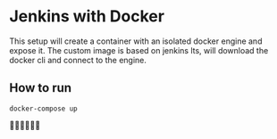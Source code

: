 # Jenkins with Docker

This setup will create a container with an isolated docker engine and expose it.
The custom image is based on jenkins lts, will download the docker cli and connect to the engine.

## How to run

```shell
docker-compose up
```

🐀🐀🐀🐀🐀🐀